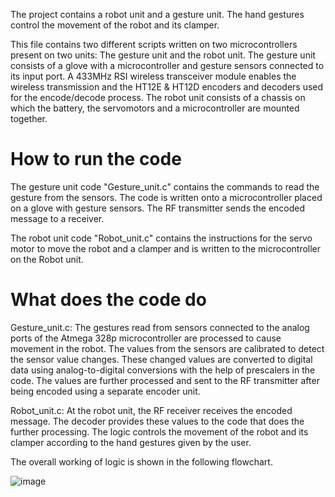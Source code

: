 The project contains a robot unit and a gesture unit. The hand gestures control the movement of the robot and its clamper.

This file contains two different scripts written on two microcontrollers present on two units: The gesture unit and the robot unit. The gesture unit consists of a glove with a microcontroller and gesture sensors connected to its input port. A 433MHz RSI wireless transceiver module enables the wireless transmission and the HT12E & HT12D encoders and decoders used for the encode/decode process. The robot unit consists of a chassis on which the battery, the servomotors and a microcontroller are mounted together.


# How to run the code
The gesture unit code "Gesture_unit.c" contains the commands to read the gesture from the sensors. The code is written onto a microcontroller placed on a glove with gesture sensors. The RF transmitter sends the encoded message to a receiver.

The robot unit code "Robot_unit.c" contains the instructions for the servo motor to move the robot and a clamper and is written to the microcontroller on the Robot unit. 

# What does the code do
Gesture_unit.c: 
The gestures read from sensors connected to the analog ports of the Atmega 328p microcontroller are processed to cause movement in the robot. The values from the sensors are calibrated to detect the sensor value changes. These changed values are converted to digital data using analog-to-digital conversions with the help of prescalers in the code. The values are further processed and sent to the RF transmitter after being encoded using a separate encoder unit.

Robot_unit.c: 
At the robot unit, the RF receiver receives the encoded message. The decoder provides these values to the code that does the further processing. The logic controls the movement of the robot and its clamper according to the hand gestures given by the user.

The overall working of logic is shown in the following flowchart. 

![image](https://github.com/shreya-pervaje/Gesture-Controlled-Robot/assets/151652737/6d735dd0-5959-4414-82df-00e4a244f3c5)
